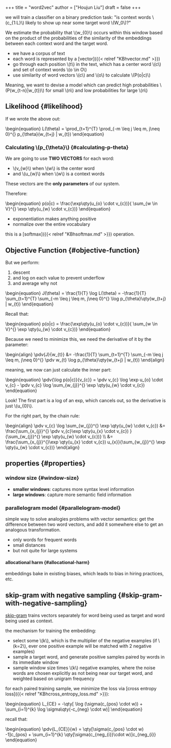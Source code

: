 +++
title = "word2vec"
author = ["Houjun Liu"]
draft = false
+++

we will train a classifier on a binary prediction task: "is context words \\(c\_{1:L}\\) likely to show up near some target word \\(W\_0\\)?"

We estimate the probability that \\(w\_{0}\\) occurs within this window based on the product of the probabilities of the similarity of the embeddings between each context word and the target word.

-   we have a corpus of text
-   each word is represented by a [vector]({{< relref "KBhvector.md" >}})
-   go through each position \\(t\\) in the text, which has a center word \\(c\\) and set of context words \\(o \in O\\)
-   use similarity of word vectors \\(c\\) and \\(o\\) to calculate \\(P(o|c)\\)

Meaning, we want to devise a model which can predict high probabilities \\(P(w\_{t-n}|w\_{t})\\) for small \\(n\\) and low probabilities for large \\(n\\)


## Likelihood {#likelihood}

If we wrote the above out:

\begin{equation}
L(\theta) = \prod\_{t=1}^{T} \prod\_{-m \leq j \leq m, j\neq 0}^{} p\_{\theta}(w\_{t+j} | w\_{t})
\end{equation}


### Calculating \\(p\_{\theta}\\) {#calculating-p-theta}

We are going to use **TWO VECTORS** for each word:

-   \\(v\_{w}\\) when \\(w\\) is the center word
-   and \\(u\_{w}\\) when \\(w\\) is a context words

These vectors are the **only parameters** of our system.

Therefore:

\begin{equation}
p(o|c) = \frac{\exp\qty(u\_{o} \cdot v\_{c})}{ \sum\_{w \in V}^{} \exp \qty(u\_{w} \cdot v\_{c})}
\end{equation}

-   exponentiation makes anything positive
-   normalize over the entire vocabulary

this is a [softmax]({{< relref "KBhsoftmax.md" >}}) operation.


## Objective Function {#objective-function}

But we perform:

1.  descent
2.  and log on each value to prevent underflow
3.  and average why not

\begin{equation}
J(\theta) = \frac{1}{T} \log L(\theta) = -\frac{1}{T} \sum\_{t=1}^{T} \sum\_{-m \leq j \leq  m, j\neq 0}^{} \log p\_{\theta}\qty(w\_{t+j} | w\_{t})
\end{equation}

Recall that:

\begin{equation}
p(o|c) = \frac{\exp\qty(u\_{o} \cdot v\_{c})}{ \sum\_{w \in V}^{} \exp \qty(u\_{w} \cdot v\_{c})}
\end{equation}

Because we need to minimize this, we need the derivative of it by the parameter:

\begin{align}
\pdv{J}{w\_{t}} &= -\frac{1}{T} \sum\_{t=1}^{T} \sum\_{-m \leq j \leq  m, j\neq 0}^{} \pdv w\_{t} \log p\_{\theta}\qty(w\_{t+j} | w\_{t})
\end{align}

meaning, we now can just calculate the inner part:

\begin{equation}
\pdv{\log p(o|c)}{v\_{c}} = \pdv v\_{c} \log \exp u\_{o} \cdot v\_{c} - \pdv v\_{c} \log \sum\_{w\_{j}}^{} \exp \qty(u\_{w} \cdot v\_{c})
\end{equation}

Look! The first part is a log of an exp, which cancels out, so the derivative is just \\(u\_{0}\\).

For the right part, by the chain rule:

\begin{align}
\pdv v\_{c} \log \sum\_{w\_{j}}^{} \exp \qty(u\_{w} \cdot v\_{c}) &=  \frac{\sum\_{x\_{j}}^{} \pdv v\_{c}\exp \qty(u\_{x} \cdot v\_{c}) }{\sum\_{w\_{j}}^{} \exp \qty(u\_{w} \cdot v\_{c})}  \\\\
&= \frac{\sum\_{x\_{j}}^{}\exp \qty(u\_{x} \cdot v\_{c}) u\_{x}}{\sum\_{w\_{j}}^{} \exp \qty(u\_{w} \cdot v\_{c})}
\end{align}


## properties {#properties}


### window size {#window-size}

-   **smaller windows**: captures more syntax level information
-   **large windows**: capture more semantic field information


### parallelogram model {#parallelogram-model}

simple way to solve analogies problems with vector semantics: get the difference between two word vectors, and add it somewhere else to get an analogous transformation.

-   only words for frequent words
-   small distances
-   but not quite for large systems


#### allocational harm {#allocational-harm}

embeddings bake in existing biases, which leads to bias in hiring practices, etc.


## skip-gram with negative sampling {#skip-gram-with-negative-sampling}

[skip-gram](#skip-gram-with-negative-sampling) trains vectors separately for word being used as target and word being used as context.

the mechanism for training the embedding:

-   select some \\(k\\), which is the multiplier of the negative examples (if \\(k=2\\), ever one positive example will be matched with 2 negative examples)
-   sample a target word, and generate positive samples paired by words in its immediate window
-   sample window size times \\(k\\) negative examples, where the noise words are chosen explicitly as not being near our target word, and weighted based on unigram frequency

for each paired training sample, we minimize the loss via [cross entropy loss]({{< relref "KBhcross_entropy_loss.md" >}}):

\begin{equation}
L\_{CE} = -\qty[ \log (\sigma(c\_{pos} \cdot w)) + \sum\_{i=1}^{k} \log \sigma\qty(-c\_{neg} \cdot w)]
\end{equation}

recall that:

\begin{equation}
\pdv{L\_{CE}}{w} = \qty[\sigma(c\_{pos} \cdot w) -1]c\_{pos} + \sum\_{i=1}^{k} \qty[\sigma(c\_{neg\_{i}}\cdot w)]c\_{neg\_{i}}
\end{equation}
